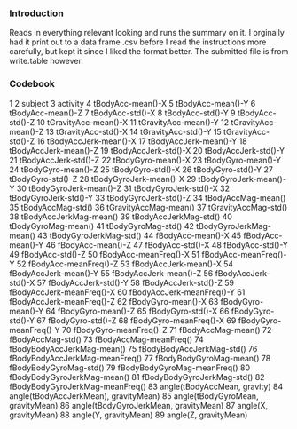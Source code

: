 ### Introduction

Reads in everything relevant looking and runs the summary on it. I orginally had it print out to a data frame .csv before I read the instructions more carefully, but kept it since I liked the format better. The submitted file is from write.table however.

### Codebook
1	<Line number>
2	subject
3	activity
4	tBodyAcc-mean()-X
5	tBodyAcc-mean()-Y
6	tBodyAcc-mean()-Z
7	tBodyAcc-std()-X
8	tBodyAcc-std()-Y
9	tBodyAcc-std()-Z
10	tGravityAcc-mean()-X
11	tGravityAcc-mean()-Y
12	tGravityAcc-mean()-Z
13	tGravityAcc-std()-X
14	tGravityAcc-std()-Y
15	tGravityAcc-std()-Z
16	tBodyAccJerk-mean()-X
17	tBodyAccJerk-mean()-Y
18	tBodyAccJerk-mean()-Z
19	tBodyAccJerk-std()-X
20	tBodyAccJerk-std()-Y
21	tBodyAccJerk-std()-Z
22	tBodyGyro-mean()-X
23	tBodyGyro-mean()-Y
24	tBodyGyro-mean()-Z
25	tBodyGyro-std()-X
26	tBodyGyro-std()-Y
27	tBodyGyro-std()-Z
28	tBodyGyroJerk-mean()-X
29	tBodyGyroJerk-mean()-Y
30	tBodyGyroJerk-mean()-Z
31	tBodyGyroJerk-std()-X
32	tBodyGyroJerk-std()-Y
33	tBodyGyroJerk-std()-Z
34	tBodyAccMag-mean()
35	tBodyAccMag-std()
36	tGravityAccMag-mean()
37	tGravityAccMag-std()
38	tBodyAccJerkMag-mean()
39	tBodyAccJerkMag-std()
40	tBodyGyroMag-mean()
41	tBodyGyroMag-std()
42	tBodyGyroJerkMag-mean()
43	tBodyGyroJerkMag-std()
44	fBodyAcc-mean()-X
45	fBodyAcc-mean()-Y
46	fBodyAcc-mean()-Z
47	fBodyAcc-std()-X
48	fBodyAcc-std()-Y
49	fBodyAcc-std()-Z
50	fBodyAcc-meanFreq()-X
51	fBodyAcc-meanFreq()-Y
52	fBodyAcc-meanFreq()-Z
53	fBodyAccJerk-mean()-X
54	fBodyAccJerk-mean()-Y
55	fBodyAccJerk-mean()-Z
56	fBodyAccJerk-std()-X
57	fBodyAccJerk-std()-Y
58	fBodyAccJerk-std()-Z
59	fBodyAccJerk-meanFreq()-X
60	fBodyAccJerk-meanFreq()-Y
61	fBodyAccJerk-meanFreq()-Z
62	fBodyGyro-mean()-X
63	fBodyGyro-mean()-Y
64	fBodyGyro-mean()-Z
65	fBodyGyro-std()-X
66	fBodyGyro-std()-Y
67	fBodyGyro-std()-Z
68	fBodyGyro-meanFreq()-X
69	fBodyGyro-meanFreq()-Y
70	fBodyGyro-meanFreq()-Z
71	fBodyAccMag-mean()
72	fBodyAccMag-std()
73	fBodyAccMag-meanFreq()
74	fBodyBodyAccJerkMag-mean()
75	fBodyBodyAccJerkMag-std()
76	fBodyBodyAccJerkMag-meanFreq()
77	fBodyBodyGyroMag-mean()
78	fBodyBodyGyroMag-std()
79	fBodyBodyGyroMag-meanFreq()
80	fBodyBodyGyroJerkMag-mean()
81	fBodyBodyGyroJerkMag-std()
82	fBodyBodyGyroJerkMag-meanFreq()
83	angle(tBodyAccMean, gravity)
84	angle(tBodyAccJerkMean), gravityMean)
85	angle(tBodyGyroMean, gravityMean)
86	angle(tBodyGyroJerkMean, gravityMean)
87	angle(X, gravityMean)
88	angle(Y, gravityMean)
89	angle(Z, gravityMean)